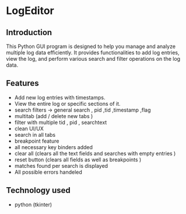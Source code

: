 # LogEditor


## Introduction
This Python GUI program is designed to help you manage and analyze multiple  log data efficiently. It provides functionalities to add log entries, view the log, and perform various search and filter operations on the log data.

## Features
- Add new log entries with timestamps.
- View the entire log or specific sections of it.
- search filters -> general search , pid ,tid ,timestamp ,flag 
- multitab (add / delete new tabs )
- filter with multiple tid , pid , searchtext
- clean UI/UX
- search in all tabs
- breakpoint feature
- all necessary key binders added
- clear all (clears all the text fields and searches with empty entries )
- reset button (clears all fields as well as breakpoints )
- matches found per search is displayed
- All possible errors handeled 

## Technology used 
- python (tkinter)



